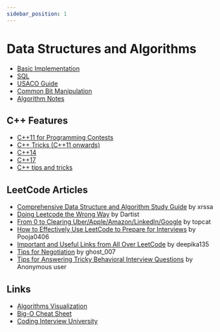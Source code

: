 ```yaml
---
sidebar_position: 1
---
```


# Data Structures and Algorithms

- [Basic Implementation](./resources/basic.md)
- [SQL](./resources/sql.md)
- [USACO Guide](https://usaco.guide/)
- [Common Bit Manipulation](./resources/bit.md)
- [Algorithm Notes](https://web.ntnu.edu.tw/~algo/)

## C++ Features

- [C++11 for Programming Contests](https://codeforces.com/blog/entry/10124)
- [C++ Tricks (C++11 onwards)](https://codeforces.com/blog/entry/15643)
- [C++14](https://codeforces.com/blog/entry/16262)
- [C++17](https://codeforces.com/blog/entry/57729)
- [C++ tips and tricks](https://codeforces.com/blog/entry/74684)

## LeetCode Articles

- [Comprehensive Data Structure and Algorithm Study Guide](https://leetcode.com/discuss/general-discussion/494279/comprehensive-data-structure-and-algorithm-study-guide) by xrssa
- [Doing Leetcode the Wrong Way](https://leetcode.com/discuss/general-discussion/5031884/Doing-Leetcode-the-wrong-way.) by Dartist
- [From 0 to Clearing Uber/Apple/Amazon/LinkedIn/Google](https://leetcode.com/discuss/career/216554/From-0-to-clearing-UberAppleAmazonLinkedInGoogle) by topcat
- [How to Effectively Use LeetCode to Prepare for Interviews](https://leetcode.com/discuss/career/449135/How-to-effectively-use-LeetCode-to-prepare-for-interviews!!) by Pooja0406
- [Important and Useful Links from All Over LeetCode](https://leetcode.com/discuss/general-discussion/665604/Important-and-Useful-links-from-all-over-the-LeetCode) by deepika135
- [Tips for Negotiation](https://leetcode.com/discuss/compensation/1767395/Tips-for-Negotiation) by ghost_007
- [Tips for Answering Tricky Behavioral Interview Questions](https://leetcode.com/discuss/interview-experience/1532708/tips-for-answering-few-tricky-behavioural-interview-questions) by Anonymous user

## Links

- [Algorithms Visualization](https://visualgo.net/en)
- [Big-O Cheat Sheet](https://www.bigocheatsheet.com/)
- [Coding Interview University](https://github.com/jwasham/coding-interview-university)
